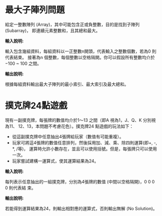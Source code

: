 # 最大子陣列問題
給定一整數陣列  (Array)，其中可能包含正或負整數，目的是找到子陣列  (Subarray)，
即連續元素整數和，且其總和最大。

**輸入說明:** 

輸入包含幾組資料，每組資料以一正整數n開頭，代表輸入之整數個數，若為0 則代表結束。
接著為n  個整數，每個整數以空格隔開。你可以假設所有整數均介於−100 ~ 100 之間。 
 
**輸出說明:** 

根據每組資料輸出最大子陣列的最小索引、最大索引及最大總和。

# 撲克牌24點遊戲

現有一副撲克牌，每張牌的數值均介於1～13 之間（即A 視為1，J、Q、K 分別視為11、
12、13，本問題不考慮花色）。撲克牌24 點遊戲的玩法如下： 
 
* 從這副撲克牌中任意抽出4張牌給玩家（數值有可能重複）。 
* 玩家可將這4張牌的數值任意排列，然後採用加、減、乘、除四則運算(即+, -, *, /等)，
運算時允許小數存在，並且可以使用括號。但是，每張牌只可以使用一次。 
* 玩家嘗試建構一運算式，使其運算結果為24。 
 
**輸入說明:** 

每列表示任意抽出的一組撲克牌，分別為4張牌的數值 (中間以空格隔開)，0 0 0 0 則代表結
束。 
 
**輸出說明:** 

若能得到運算結果為24，則輸出相對應的運算式，否則輸出無解 (No Solution)。 